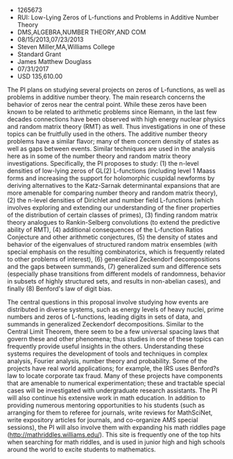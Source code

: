 
* 1265673
* RUI: Low-Lying Zeros of L-functions and Problems in Additive Number Theory
* DMS,ALGEBRA,NUMBER THEORY,AND COM
* 08/15/2013,07/23/2013
* Steven Miller,MA,Williams College
* Standard Grant
* James Matthew Douglass
* 07/31/2017
* USD 135,610.00

The PI plans on studying several projects on zeros of L-functions, as well as
problems in additive number theory. The main research concerns the behavior of
zeros near the central point. While these zeros have been known to be related to
arithmetic problems since Riemann, in the last few decades connections have been
observed with high energy nuclear physics and random matrix theory (RMT) as
well. Thus investigations in one of these topics can be fruitfully used in the
others. The additive number theory problems have a similar flavor; many of them
concern density of states as well as gaps between events. Similar techniques are
used in the analysis here as in some of the number theory and random matrix
theory investigations. Specifically, the PI proposes to study: (1) the n-level
densities of low-lying zeros of GL(2) L-functions (including level 1 Maass forms
and increasing the support for holomorphic cuspidal newforms by deriving
alternatives to the Katz-Sarnak determinantal expansions that are more amenable
for comparing number theory and random matrix theory), (2) the n-level densities
of Dirichlet and number field L-functions (which involves exploring and
extending our understanding of the finer properties of the distribution of
certain classes of primes), (3) finding random matrix theory analogues to
Rankin-Selberg convolutions (to extend the predictive ability of RMT), (4)
additional consequences of the L-function Ratios Conjecture and other arithmetic
conjectures, (5) the density of states and behavior of the eigenvalues of
structured random matrix ensembles (with special emphasis on the resulting
combinatorics, which is frequently related to other problems of interest), (6)
generalized Zeckendorf decompositions and the gaps between summands, (7)
generalized sum and difference sets (especially phase transitions from different
models of randomness, behavior in subsets of highly structured sets, and results
in non-abelian cases), and finally (8) Benford's law of digit bias.

The central questions in this proposal involve studying how events are
distributed in diverse systems, such as energy levels of heavy nuclei, prime
numbers and zeros of L-functions, leading digits in sets of data, and summands
in generalized Zeckendorf decompositions. Similar to the Central Limit Theorem,
there seem to be a few universal spacing laws that govern these and other
phenomena; thus studies in one of these topics can frequently provide useful
insights in the others. Understanding these systems requires the development of
tools and techniques in complex analysis, Fourier analysis, number theory and
probability. Some of the projects have real world applications; for example, the
IRS uses Benford?s law to locate corporate tax fraud. Many of these projects
have components that are amenable to numerical experimentation; these and
tractable special cases will be investigated with undergraduate research
assistants. The PI will also continue his extensive work in math education. In
addition to providing numerous mentoring opportunities to his students (such as
arranging for them to referee for journals, write reviews for MathSciNet, write
expository articles for journals, and co-organize AMS special sessions), the PI
will also involve them with expanding his math riddles page
(http://mathriddles.williams.edu/). This site is frequently one of the top hits
when searching for math riddles, and is used in junior high and high schools
around the world to excite students to mathematics.
